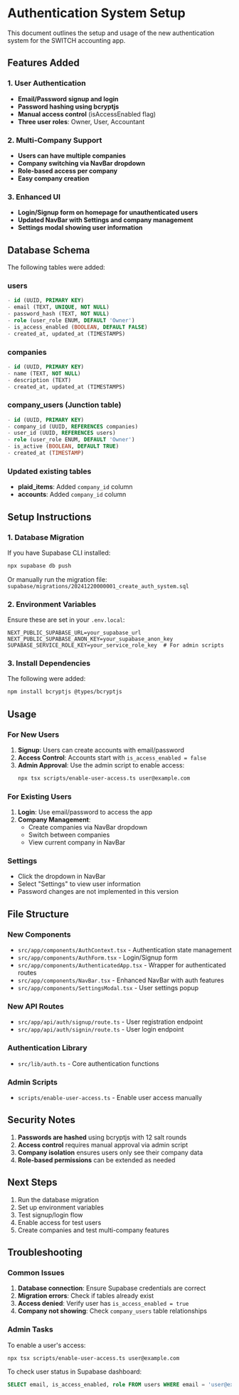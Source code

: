 # Authentication System Setup

This document outlines the setup and usage of the new authentication system for the SWITCH accounting app.

## Features Added

### 1. User Authentication
- **Email/Password signup and login**
- **Password hashing using bcryptjs**
- **Manual access control** (isAccessEnabled flag)
- **Three user roles**: Owner, User, Accountant

### 2. Multi-Company Support
- **Users can have multiple companies**
- **Company switching via NavBar dropdown**
- **Role-based access per company**
- **Easy company creation**

### 3. Enhanced UI
- **Login/Signup form on homepage for unauthenticated users**
- **Updated NavBar with Settings and company management**
- **Settings modal showing user information**

## Database Schema

The following tables were added:

### users
```sql
- id (UUID, PRIMARY KEY)
- email (TEXT, UNIQUE, NOT NULL)
- password_hash (TEXT, NOT NULL) 
- role (user_role ENUM, DEFAULT 'Owner')
- is_access_enabled (BOOLEAN, DEFAULT FALSE)
- created_at, updated_at (TIMESTAMPS)
```

### companies
```sql
- id (UUID, PRIMARY KEY)
- name (TEXT, NOT NULL)
- description (TEXT)
- created_at, updated_at (TIMESTAMPS)
```

### company_users (Junction table)
```sql
- id (UUID, PRIMARY KEY)
- company_id (UUID, REFERENCES companies)
- user_id (UUID, REFERENCES users)
- role (user_role ENUM, DEFAULT 'Owner')
- is_active (BOOLEAN, DEFAULT TRUE)
- created_at (TIMESTAMP)
```

### Updated existing tables
- **plaid_items**: Added `company_id` column
- **accounts**: Added `company_id` column

## Setup Instructions

### 1. Database Migration

If you have Supabase CLI installed:
```bash
npx supabase db push
```

Or manually run the migration file:
`supabase/migrations/20241220000001_create_auth_system.sql`

### 2. Environment Variables

Ensure these are set in your `.env.local`:
```
NEXT_PUBLIC_SUPABASE_URL=your_supabase_url
NEXT_PUBLIC_SUPABASE_ANON_KEY=your_supabase_anon_key
SUPABASE_SERVICE_ROLE_KEY=your_service_role_key  # For admin scripts
```

### 3. Install Dependencies

The following were added:
```bash
npm install bcryptjs @types/bcryptjs
```

## Usage

### For New Users

1. **Signup**: Users can create accounts with email/password
2. **Access Control**: Accounts start with `is_access_enabled = false`
3. **Admin Approval**: Use the admin script to enable access:
   ```bash
   npx tsx scripts/enable-user-access.ts user@example.com
   ```

### For Existing Users

1. **Login**: Use email/password to access the app
2. **Company Management**: 
   - Create companies via NavBar dropdown
   - Switch between companies
   - View current company in NavBar

### Settings

- Click the dropdown in NavBar
- Select "Settings" to view user information
- Password changes are not implemented in this version

## File Structure

### New Components
- `src/app/components/AuthContext.tsx` - Authentication state management
- `src/app/components/AuthForm.tsx` - Login/Signup form
- `src/app/components/AuthenticatedApp.tsx` - Wrapper for authenticated routes
- `src/app/components/NavBar.tsx` - Enhanced NavBar with auth features
- `src/app/components/SettingsModal.tsx` - User settings popup

### New API Routes
- `src/app/api/auth/signup/route.ts` - User registration endpoint
- `src/app/api/auth/signin/route.ts` - User login endpoint

### Authentication Library
- `src/lib/auth.ts` - Core authentication functions

### Admin Scripts
- `scripts/enable-user-access.ts` - Enable user access manually

## Security Notes

1. **Passwords are hashed** using bcryptjs with 12 salt rounds
2. **Access control** requires manual approval via admin script
3. **Company isolation** ensures users only see their company data
4. **Role-based permissions** can be extended as needed

## Next Steps

1. Run the database migration
2. Set up environment variables
3. Test signup/login flow
4. Enable access for test users
5. Create companies and test multi-company features

## Troubleshooting

### Common Issues

1. **Database connection**: Ensure Supabase credentials are correct
2. **Migration errors**: Check if tables already exist
3. **Access denied**: Verify user has `is_access_enabled = true`
4. **Company not showing**: Check `company_users` table relationships

### Admin Tasks

To enable a user's access:
```bash
npx tsx scripts/enable-user-access.ts user@example.com
```

To check user status in Supabase dashboard:
```sql
SELECT email, is_access_enabled, role FROM users WHERE email = 'user@example.com';
``` 